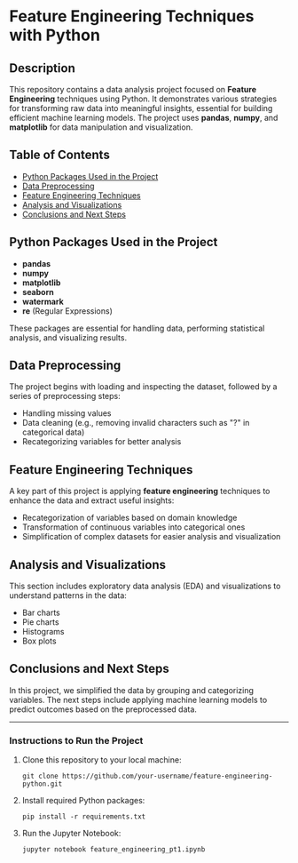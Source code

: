 
# **Feature Engineering Techniques with Python**

## Description

This repository contains a data analysis project focused on **Feature Engineering** techniques using Python. It demonstrates various strategies for transforming raw data into meaningful insights, essential for building efficient machine learning models. The project uses **pandas**, **numpy**, and **matplotlib** for data manipulation and visualization.

## Table of Contents
- [Python Packages Used in the Project](#python-packages-used-in-the-project)
- [Data Preprocessing](#data-preprocessing)
- [Feature Engineering Techniques](#feature-engineering-techniques)
- [Analysis and Visualizations](#analysis-and-visualizations)
- [Conclusions and Next Steps](#conclusions-and-next-steps)

## Python Packages Used in the Project
- **pandas**
- **numpy**
- **matplotlib**
- **seaborn**
- **watermark**
- **re** (Regular Expressions)

These packages are essential for handling data, performing statistical analysis, and visualizing results.

## Data Preprocessing

The project begins with loading and inspecting the dataset, followed by a series of preprocessing steps:
- Handling missing values
- Data cleaning (e.g., removing invalid characters such as "?" in categorical data)
- Recategorizing variables for better analysis

## Feature Engineering Techniques

A key part of this project is applying **feature engineering** techniques to enhance the data and extract useful insights:
- Recategorization of variables based on domain knowledge
- Transformation of continuous variables into categorical ones
- Simplification of complex datasets for easier analysis and visualization

## Analysis and Visualizations

This section includes exploratory data analysis (EDA) and visualizations to understand patterns in the data:
- Bar charts
- Pie charts
- Histograms
- Box plots

## Conclusions and Next Steps

In this project, we simplified the data by grouping and categorizing variables. The next steps include applying machine learning models to predict outcomes based on the preprocessed data.

---

### Instructions to Run the Project

1. Clone this repository to your local machine:
   ```
   git clone https://github.com/your-username/feature-engineering-python.git
   ```

2. Install required Python packages:
   ```
   pip install -r requirements.txt
   ```

3. Run the Jupyter Notebook:
   ```
   jupyter notebook feature_engineering_pt1.ipynb
   ```


